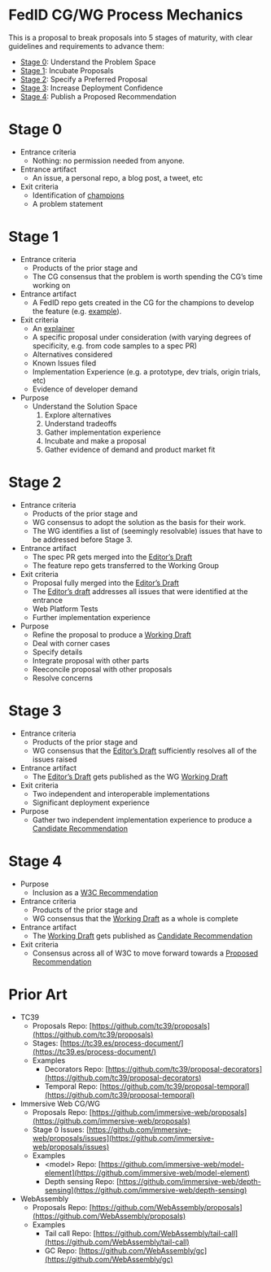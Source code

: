 # FedID CG/WG Process Mechanics

This is a proposal to break proposals into 5 stages of maturity, with clear guidelines and requirements to advance them:

* [Stage 0](#stage0): Understand the Problem Space
* [Stage 1](#stage1): Incubate Proposals
* [Stage 2](#stage2): Specify a Preferred Proposal
* [Stage 3](#stage3): Increase Deployment Confidence
* [Stage 4](#stage4): Publish a Proposed Recommendation

# Stage 0
  * Entrance criteria
    * Nothing: no permission needed from anyone. 
  * Entrance artifact
    * An issue, a personal repo, a blog post, a tweet, etc 
  * Exit criteria
    * Identification of [champions](https://github.com/tc39/how-we-work/blob/main/champion.md)
    * A problem statement 
# Stage 1
  * Entrance criteria
    * Products of the prior stage and
    * The CG consensus that the problem is worth spending the CG’s time working on
  * Entrance artifact
    * A FedID repo gets created in the CG for the champions to develop the feature (e.g. [example](https://github.com/fedidcg/CrossSiteCookieAccessCredential)).
  * Exit criteria
    * An [explainer](https://tag.w3.org/explainers/)
    * A specific proposal under consideration (with varying degrees of specificity, e.g. from code samples to a spec PR)
    * Alternatives considered
    * Known Issues filed
    * Implementation Experience (e.g. a prototype, dev trials, origin trials, etc) 
    * Evidence of developer demand
  * Purpose
    * Understand the Solution Space
      1. Explore alternatives
      2. Understand tradeoffs
      3. Gather implementation experience
      4. Incubate and make a proposal
      5. Gather evidence of demand and product market fit
# Stage 2
  * Entrance criteria
    * Products of the prior stage and
    * WG consensus to adopt the solution as the basis for their work.
    * The WG identifies a list of (seemingly resolvable) issues that have to be addressed before Stage 3.
  * Entrance artifact
    * The spec PR gets merged into the [Editor’s Draft](https://w3c-fedid.github.io/FedCM/)
    * The feature repo gets transferred to the Working Group 
  * Exit criteria
    * Proposal fully merged into the [Editor’s Draft](https://w3c-fedid.github.io/FedCM/)
    * The [Editor’s draft](https://www.w3.org/policies/process/#editors-draft) addresses all issues that were identified at the entrance
    * Web Platform Tests
    * Further implementation experience
   * Purpose
     * Refine the proposal to produce a [Working Draft](https://www.w3.org/policies/process/#RecsWD)
     * Deal with corner cases
     * Specify details
     * Integrate proposal with other parts
     * Reeconcile proposal with other proposals
     * Resolve concerns
# Stage 3
  * Entrance criteria
    * Products of the prior stage and
    * WG consensus that the [Editor’s Draft](https://www.w3.org/policies/process/#editors-draft) sufficiently resolves all of the issues raised
  * Entrance artifact
    * The [Editor’s Draft](https://w3c-fedid.github.io/FedCM/) gets published as the WG [Working Draft](https://www.w3.org/TR/fedcm/)
  * Exit criteria
    * Two independent and interoperable implementations
    * Significant deployment experience
 * Purpose
    * Gather two independent implementation experience to produce a [Candidate Recommendation](https://www.w3.org/policies/process/#RecsCR)
  
# Stage 4
  * Purpose
    * Inclusion as a [W3C Recommendation](https://www.w3.org/policies/process/#RecsW3C)
  * Entrance criteria
    * Products of the prior stage and
    * WG consensus that the [Working Draft](https://www.w3.org/policies/process/#RecsWD) as a whole is complete
  * Entrance artifact
    * The [Working Draft](https://www.w3.org/policies/process/#RecsWD) gets published as [Candidate Recommendation](https://www.w3.org/policies/process/#RecsCR)
  * Exit criteria
    * Consensus across all of W3C to move forward towards a [Proposed Recommendation](https://www.w3.org/policies/process/#RecsPR) 

# Prior Art

* TC39  
  * Proposals Repo: [https://github.com/tc39/proposals](https://github.com/tc39/proposals)  
  * Stages: [https://tc39.es/process-document/](https://tc39.es/process-document/)   
  * Examples  
    * Decorators Repo: [https://github.com/tc39/proposal-decorators](https://github.com/tc39/proposal-decorators)   
    * Temporal Repo: [https://github.com/tc39/proposal-temporal](https://github.com/tc39/proposal-temporal)   
* Immersive Web CG/WG  
  * Proposals Repo: [https://github.com/immersive-web/proposals](https://github.com/immersive-web/proposals)  
  * Stage 0 Issues: [https://github.com/immersive-web/proposals/issues](https://github.com/immersive-web/proposals/issues)   
  * Examples  
    * \<model\> Repo: [https://github.com/immersive-web/model-element](https://github.com/immersive-web/model-element)  
    * Depth sensing Repo: [https://github.com/immersive-web/depth-sensing](https://github.com/immersive-web/depth-sensing)   
* WebAssembly  
  * Proposals Repo: [https://github.com/WebAssembly/proposals](https://github.com/WebAssembly/proposals)  
  * Examples  
    * Tail call Repo: [https://github.com/WebAssembly/tail-call](https://github.com/WebAssembly/tail-call)  
    * GC Repo: [https://github.com/WebAssembly/gc](https://github.com/WebAssembly/gc)

